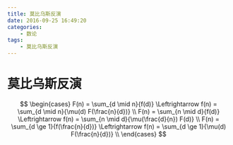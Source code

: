 ```yaml
---
title: 莫比乌斯反演
date: 2016-09-25 16:49:20
categories:
	- 数论
tags:
	- 莫比乌斯反演
---
```


# 莫比乌斯反演


$$
\begin{cases}
  F(n) = \sum_{d \mid n}{f(d)} \Leftrightarrow f(n) = \sum_{d \mid n}{\mu(d) F(\frac{n}{d})} \\
  F(n) = \sum_{n \mid d}{f(d)} \Leftrightarrow f(n) = \sum_{n \mid d}{\mu(\frac{d}{n}) F(d)} \\
  F(n) = \sum_{d \ge 1}{f(\frac{n}{d})} \Leftrightarrow f(n) = \sum_{d \ge 1}{\mu(d) F(\frac{n}{d})} \\
\end{cases}
$$


<!--more-->

